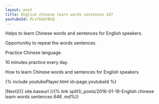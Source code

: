 ```yaml
---
layout: post
title: English chinese learn words sentences 437 
youtubeId: PLxf6aGYBtQ
---
```

 
 
Helps to learn Chinese words and sentences for English speakers.

Opportunitiy to repeat the words sentences. 

Practice Chinese language. 
 
10 minutes practice every day. 
 
How to learn Chinese words and sentences for English speakers 
 
{% include youtubePlayer.html id=page.youtubeId %}
 
 
[Next]({{ site.baseurl }}{% link  split1/_posts/2016-01-18-English chinese learn words sentences 646 .md%})
 
